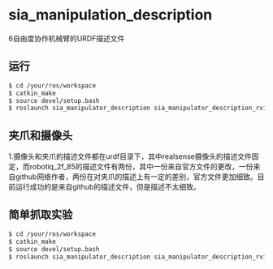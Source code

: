 # sia_manipulation_description

6自由度协作机械臂的URDF描述文件

## 运行

```bash
$ cd /your/ros/workspace
$ catkin_make
$ source devel/setup.bash
$ roslaunch sia_manipulator_description sia_manipulator_description_rviz.launch or roslaunch sia_manipulator_description sia_manipulator_description_rviz.launch

```
## 夹爪和摄像头
1.摄像头和夹爪的描述文件都在urdf目录下，其中realsense摄像头的描述文件固定，而robotiq_2f_85的描述文件有两份，其中一份来自官方文件的更改，一份来自github网络作者，两份在对夹爪的描述上有一定的差别，官方文件更加细致。目前运行成功的是来自github的描述文件，但是描述不太细致。
## 简单抓取实验

```bash
$ cd /your/ros/workspace
$ catkin_make
$ source devel/setup.bash
$ roslaunch sia_manipulator_description sia_manipulator_description_rviz.launch or roslaunch sia_manipulator_description sia_force_sensor.launch

```
